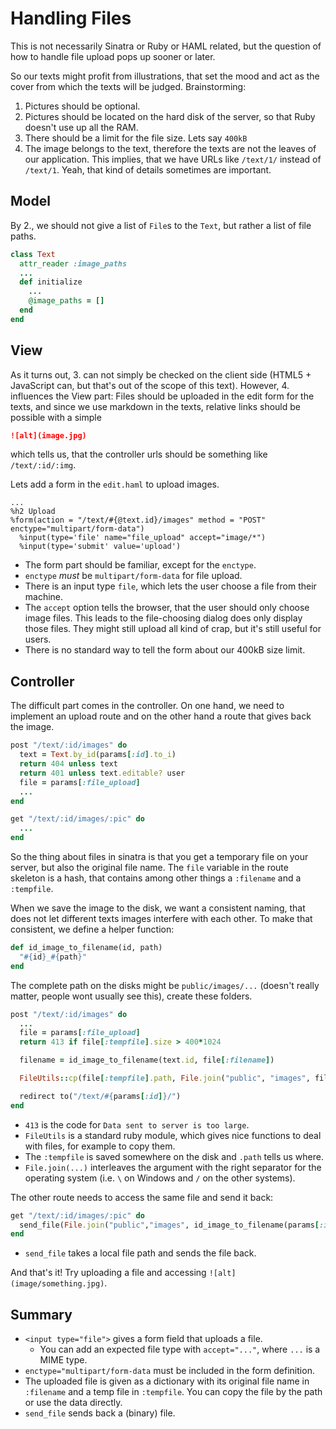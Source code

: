 # Handling Files

This is not necessarily Sinatra or Ruby or HAML related, but the question of
how to handle file upload pops up sooner or later.

So our texts might profit from illustrations, that set the mood and act as
the cover from which the texts will be judged. Brainstorming:

1. Pictures should be optional.
2. Pictures should be located on the hard disk of the server, so that Ruby
   doesn't use up all the RAM.
3. There should be a limit for the file size. Lets say `400kB`
4. The image belongs to the text, therefore the texts are not the leaves of
   our application. This implies, that we have URLs like `/text/1/` instead
   of `/text/1`. Yeah, that kind of details sometimes are important.

## Model
By 2., we should not give a list of `File`s to the `Text`, but rather a list
of file paths. 

```ruby
class Text
  attr_reader :image_paths
  ...
  def initialize
    ...
    @image_paths = []
  end
end
```

## View
As it turns out, 3. can not simply be checked on the client side (HTML5 +
JavaScript can, but that's out of the scope of this text). However, 4.
influences the View part: Files should be uploaded in the edit form for the
texts, and since we use markdown in the texts, relative links should be
possible with a simple

```markdown
![alt](image.jpg)
```

which tells us, that the controller urls should be something like
`/text/:id/:img`.

Lets add a form in the `edit.haml` to upload images.

```haml
...
%h2 Upload
%form(action = "/text/#{@text.id}/images" method = "POST" enctype="multipart/form-data")
  %input(type='file' name="file_upload" accept="image/*")
  %input(type='submit' value='upload')
```

* The form part should be familiar, except for the `enctype`.
* `enctype` *must* be `multipart/form-data` for file upload.
* There is an input type `file`, which lets the user choose a file from their
  machine.
* The `accept` option tells the browser, that the user should only choose
  image files. This leads to the file-choosing dialog does only display those
  files. They might still upload all kind of crap, but it's still useful for
  users.
* There is no standard way to tell the form about our 400kB size limit.

## Controller
The difficult part comes in the controller. On one hand, we need to implement
an upload route and on the other hand a route that gives back the image.

```ruby
post "/text/:id/images" do
  text = Text.by_id(params[:id].to_i)
  return 404 unless text
  return 401 unless text.editable? user
  file = params[:file_upload]
  ...
end

get "/text/:id/images/:pic" do
  ...
end
```

So the thing about files in sinatra is that you get a temporary file on your
server, but also the original file name. The `file` variable in the route
skeleton is a hash, that contains among other things a `:filename` and a
`:tempfile`. 

When we save the image to the disk, we want a consistent naming, that does not 
let different texts images interfere with each other. To make that consistent,
we define a helper function:

```ruby
def id_image_to_filename(id, path)
  "#{id}_#{path}"
end
```

The complete path on the disks might be `public/images/...` (doesn't really
matter, people wont usually see this), create these folders.

```ruby
post "/text/:id/images" do
  ...
  file = params[:file_upload]
  return 413 if file[:tempfile].size > 400*1024

  filename = id_image_to_filename(text.id, file[:filename])

  FileUtils::cp(file[:tempfile].path, File.join("public", "images", filename))

  redirect to("/text/#{params[:id]}/")
end
```

* `413` is the code for `Data sent to server is too large`.
* `FileUtils` is a standard ruby module, which gives nice functions to deal
  with files, for example to copy them.
* The `:tempfile` is saved somewhere on the disk and `.path` tells us where.
* `File.join(...)` interleaves the argument with the right separator for the
  operating system (i.e. `\` on Windows and `/` on the other systems).

The other route needs to access the same file and send it back:

```ruby
get "/text/:id/images/:pic" do
  send_file(File.join("public","images", id_image_to_filename(params[:id], params[:pic])))
end
```

* ```send_file``` takes a local file path and sends the file back.

And that's it! Try uploading a file and accessing ```![alt](image/something.jpg)```.


## Summary

* ```<input type="file">``` gives a form field that uploads a file.
  - You can add an expected file type with `accept="..."`, where `...` is a
    MIME type.
* ```enctype="multipart/form-data``` must be included in the form definition.
* The uploaded file is given as a dictionary with its original file name in
  `:filename` and a temp file in `:tempfile`. You can copy the file by the
  path or use the data directly.
* ```send_file``` sends back a (binary) file.
